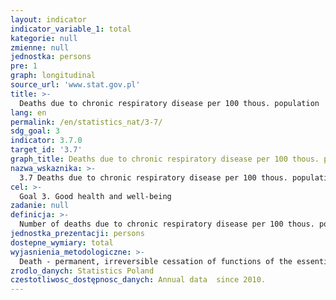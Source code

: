 ```yaml
---
layout: indicator
indicator_variable_1: total
kategorie: null
zmienne: null
jednostka: persons
pre: 1
graph: longitudinal
source_url: 'www.stat.gov.pl'
title: >-
  Deaths due to chronic respiratory disease per 100 thous. population
lang: en
permalink: /en/statistics_nat/3-7/
sdg_goal: 3
indicator: 3.7.0
target_id: '3.7'
graph_title: Deaths due to chronic respiratory disease per 100 thous. population
nazwa_wskaznika: >-
  3.7 Deaths due to chronic respiratory disease per 100 thous. population
cel: >-
  Goal 3. Good health and well-being
zadanie: null
definicja: >-
  Number of deaths due to chronic respiratory disease per 100 thous. population.
jednostka_prezentacji: persons
dostepne_wymiary: total
wyjasnienia_metodologiczne: >-
  Death - permanent, irreversible cessation of functions of the essential for life organs, the consequence of which is the cessation of all functions of the whole organism.Chronic respiratory diseases (CRDs) - according to the International Statistical Classification of Diseases and Related Health Problems ICD-10: disease symbol J30-J98 - diseases of the airways and other structures of the lung. Some of the most common are chronic obstructive pulmonary disease (COPD), asthma, occupational lung diseases and pulmonary hypertension.The source of data on death is the document of the Ministry of Health ”Death certificate”, which is basic document for civil status acts and is in the part secondarily utilized by national statistics (Regulation of the Minister of Health, Journal of Laws 2015, item 231).Data on deaths are compiled in territorial division by place of registered for permanent stay of deceased person.When compiling the data on deaths by cause the initial cause of death is assumed. The initial cause is the disease, which was at the beginning of the morbid process and which caused the death  it may be also the injury or the poisoning, which caused the death.Data relating to the judicature on the causes of death are given in accordance with the International Statistical Classification of Diseases and Related Health Problems (Revision X).Data on population were compiled on the basis of: the balances of the residing population in a gmina based on the results of 2011 Population and Housing Census (for data since 2010)  for previous years (2003 – 2009) on the basis of the 2002 Population and Housing Census, the registers of the Ministry of Interior - internal and international migration of population for permanent residence (since 2006 the presented data come from the Common Electronic System of Population Register – PESEL), documentation of Civil Status Offices regarding registered marriages, births and deaths.
zrodlo_danych: Statistics Poland
czestotliwosc_dostępnosc_danych: Annual data  since 2010.
---
```

